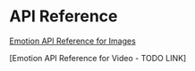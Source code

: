 <!-- 
NavPath: Emotion
LinkLabel: API Reference
Url: emotion/documentation/api-reference
Weight: 20
-->

# API Reference

[Emotion API Reference for Images](https://dev.projectoxford.ai/docs/services/5639d931ca73072154c1ce89)

[Emotion API Reference for Video - TODO LINK]
